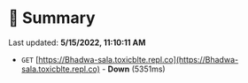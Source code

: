 # 📖 Summary
Last updated: **5/15/2022, 11:10:11 AM**

- `GET` [https://Bhadwa-sala.toxicblte.repl.co](https://Bhadwa-sala.toxicblte.repl.co) - **Down** (5351ms)
